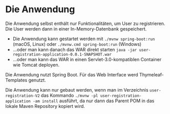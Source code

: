 Die Anwendung
==========

Die Anwendung selbst enthält nur Funktionalitäten, um User zu
registrieren. Die User werden dann in einer In-Memory-Datenbank gespeichert.

- Die Anwendung kann gestartet werden mit `./mvnw spring-boot:run` (macOS, Linux) oder `./mvnw.cmd spring-boot:run` (Windows)
- ...oder man kann danach das WAR direkt starten `java -jar user-registration-application-0.0.1-SNAPSHOT.war`
- ...oder man kann das WAR in einen Servlet-3.0-kompatiblen Container
  wie Tomcat deployen.

Die Anwendung nutzt Spring Boot. Für das Web Interface werd
Thymeleaf-Templates genutzt.

Die Anwendung kann nur gebaut werden, wenn man im Verzeichnis
`user-registration-V2` das Kommando `./mvnw -pl
user-registration-application -am install` ausführt,
da nur dann das Parent POM in das lokale Maven
Repository kopiert wird.
